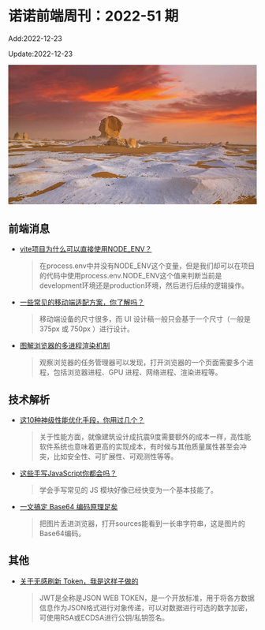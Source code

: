 <!--
 * @Description:
 * @Author: wangfuyuan
 * @Email: wangfuyuan@nnuo.com
 * @Date: 2022-06-12 14:51:06
 * @LastEditors: wangfuyuan
 * @LastEditTime: 2022-12-30 10:48:08
 * @FilePath: \nuofe-weekly1\2022\weekly-51.md
-->

# 诺诺前端周刊：2022-51 期

Add:2022-12-23

Update:2022-12-23

![202251](../images/2022/202251.jpg)

## 前端消息

- [vite项目为什么可以直接使用NODE_ENV？](https://mp.weixin.qq.com/s/mHsDAn9slvf7PnC7MM4ztA)

  > 在process.env中并没有NODE_ENV这个变量，但是我们却可以在项目的代码中使用process.env.NODE_ENV这个值来判断当前是development环境还是production环境，然后进行后续的逻辑操作。

- [一些常见的移动端适配方案，你了解吗？](https://mp.weixin.qq.com/s/NDdAOyxmnK6Ln-Yb1JhVRw)

  > 移动端设备的尺寸很多，而 UI 设计稿一般只会基于一个尺寸（一般是 375px 或 750px ）进行设计。

- [图解浏览器的多进程渲染机制](https://mp.weixin.qq.com/s/tz9wyjKHDC6GNB8fFfgtUw)

  > 观察浏览器的任务管理器可以发现，打开浏览器的一个页面需要多个进程，包括浏览器进程、GPU 进程、网络进程、渲染进程等。

## 技术解析

- [这10种神级性能优化手段，你用过几个？](https://mp.weixin.qq.com/s/HyaWlxeBgqQJPdP7qg_uPw)

  > 关于性能方面，就像建筑设计成抗震9度需要额外的成本一样，高性能软件系统也意味着更高的实现成本，有时候与其他质量属性甚至会冲突，比如安全性、可扩展性、可观测性等等。

- [这些手写JavaScript你都会吗？](https://juejin.cn/post/7137961562794852383)

  > 学会手写常见的 JS 模块好像已经快变为一个基本技能了。

- [一文搞定 Base64 编码原理足矣](https://juejin.cn/post/7168809452508807182)

  > 把图片丢进浏览器，打开sources能看到一长串字符串，这是图片的Base64编码。

## 其他

- [关于无感刷新 Token，我是这样子做的](https://juejin.cn/post/7170278285274775560)

  > JWT是全称是JSON WEB TOKEN，是一个开放标准，用于将各方数据信息作为JSON格式进行对象传递，可以对数据进行可选的数字加密，可使用RSA或ECDSA进行公钥/私钥签名。
